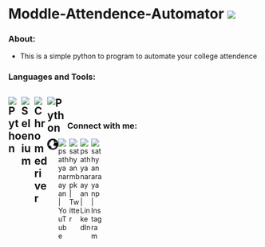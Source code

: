 # Moddle-Attendence-Automator  <img src="https://media1.tenor.com/images/aaf7f2bb862a0004acad5bff2b08d927/tenor.gif?itemid=10721555" width="60px">

### About:
- This is a simple python to program to automate your college attendence
### Languages and Tools:
[<img align="left" alt="Python" width="26px" src="https://upload.wikimedia.org/wikipedia/commons/thumb/c/c3/Python-logo-notext.svg/1024px-Python-logo-notext.svg.png" />]()
[<img align="left" alt="Selenium" width="26px" src="https://www.selenium.dev/images/selenium_logo_square_green.png" />]()
[<img align="left" alt="Chromedriver" width="26px" src="https://www.qaautomationsimplified.com/wp-content/uploads/2014/09/Google_Chrome.png" />]()
[<img align="left" alt="Python" width="40px" src="https://cdn.freebiesupply.com/logos/thumbs/2x/cron-logo.png" />]()
<br />
--

### Connect with me:

[<img align="left" alt="psathyanarayan.tech" width="22px" src="https://raw.githubusercontent.com/iconic/open-iconic/master/svg/globe.svg" />][website]
[<img align="left" alt="psathyanarayan | YouTube" width="22px" src="https://cdn.jsdelivr.net/npm/simple-icons@v3/icons/youtube.svg" />][youtube]
[<img align="left" alt="sathyanmbpk | Twitter" width="22px" src="https://cdn.jsdelivr.net/npm/simple-icons@v3/icons/twitter.svg" />][twitter]
[<img align="left" alt="psathyanarayan | LinkedIn" width="22px" src="https://cdn.jsdelivr.net/npm/simple-icons@v3/icons/linkedin.svg" />][linkedin]
[<img align="left" alt="sathyanarayanp | Instagram" width="22px" src="https://cdn.jsdelivr.net/npm/simple-icons@v3/icons/instagram.svg" />][instagram]
<br />

[website]: https://psathyanarayan.tech/index.html
[twitter]: https://twitter.com/sathyanmbpk
[youtube]: https://www.youtube.com/channel/UCDGTokzPyrZDkTCNfRXbxag
[instagram]: https://www.instagram.com/sathyanarayanp/
[linkedin]: https://www.linkedin.com/in/p-sathya-narayan/
